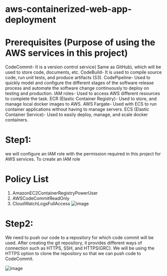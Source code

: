 # aws-containerized-web-app-deployment
# Prerequisites (Purpose of using the AWS services in this project)
CodeCommit- It is a version control service( Same as GitHub), which will be used to store code, documents, etc.
CodeBuild- It is used to compile source code, run unit tests, and produce artifacts (S3).
CodePipeline- Used to quickly model and configure the different stages of the software release process and automate the software change continuously to deploy on testing and production.
IAM roles- Used to access AWS different resources to complete the task.
ECR (Elastic Container Registry)- Used to store, and manage local docker images to AWS.
AWS Fargate- Used with ECS to run container applications without having to manage servers.
ECS (Elastic Container Service)- Used to easily deploy, manage, and scale docker containers.
# Step1:
 we will configure an IAM role with the permission required in this project for AWS services. To create an IAM role
# Policy List
1. AmazonEC2ContainerRegistryPowerUser
2. AWSCodeCommitReadOnly
3. CloudWatchLogsFullAccess
![image](https://github.com/Abrar-Akbar/aws-containerized-web-app-deployment/assets/62903208/0806398b-c59f-40a1-9271-5851628b1ded)
   
# Step2:
 We need to push our code to a repository for which code commit will be used. After creating the git repository, it provides different ways of connection such as HTTPS, SSH, and HTTPS(GRC). We will be using the HTTPS option to clone the repository so that we can push code to CodeCommit.
 
![image](https://github.com/Abrar-Akbar/aws-containerized-web-app-deployment/assets/62903208/9b8e9f77-d66e-4581-b83a-e03a710c7979)
